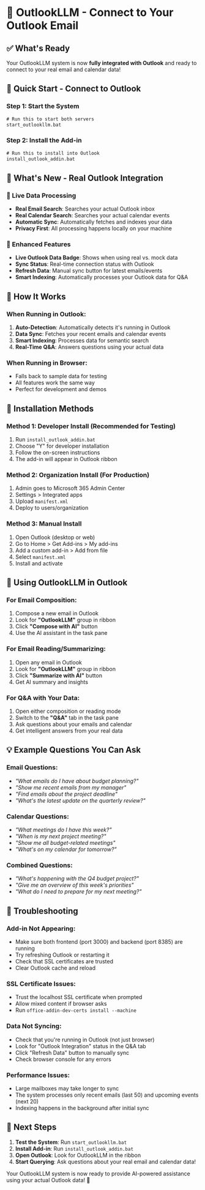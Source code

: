 # 🚀 OutlookLLM - Connect to Your Outlook Email

## ✅ What's Ready

Your OutlookLLM system is now **fully integrated with Outlook** and ready to connect to your real email and calendar data!

## 🎯 Quick Start - Connect to Outlook

### Step 1: Start the System
```cmd
# Run this to start both servers
start_outlookllm.bat
```

### Step 2: Install the Add-in
```cmd
# Run this to install into Outlook
install_outlook_addin.bat
```

## 🔧 What's New - Real Outlook Integration

### **🧠 Live Data Processing**
- **Real Email Search**: Searches your actual Outlook inbox
- **Real Calendar Search**: Searches your actual calendar events  
- **Automatic Sync**: Automatically fetches and indexes your data
- **Privacy First**: All processing happens locally on your machine

### **🎪 Enhanced Features**
- **Live Outlook Data Badge**: Shows when using real vs. mock data
- **Sync Status**: Real-time connection status with Outlook
- **Refresh Data**: Manual sync button for latest emails/events
- **Smart Indexing**: Automatically processes your Outlook data for Q&A

## 📧 How It Works

### **When Running in Outlook:**
1. **Auto-Detection**: Automatically detects it's running in Outlook
2. **Data Sync**: Fetches your recent emails and calendar events
3. **Smart Indexing**: Processes data for semantic search
4. **Real-Time Q&A**: Answers questions using your actual data

### **When Running in Browser:**
- Falls back to sample data for testing
- All features work the same way
- Perfect for development and demos

## 🎯 Installation Methods

### **Method 1: Developer Install (Recommended for Testing)**
1. Run `install_outlook_addin.bat`
2. Choose "Y" for developer installation
3. Follow the on-screen instructions
4. The add-in will appear in Outlook ribbon

### **Method 2: Organization Install (For Production)**
1. Admin goes to Microsoft 365 Admin Center
2. Settings > Integrated apps
3. Upload `manifest.xml`
4. Deploy to users/organization

### **Method 3: Manual Install**
1. Open Outlook (desktop or web)
2. Go to Home > Get Add-ins > My add-ins
3. Add a custom add-in > Add from file
4. Select `manifest.xml`
5. Install and activate

## 🎪 Using OutlookLLM in Outlook

### **For Email Composition:**
1. Compose a new email in Outlook
2. Look for **"OutlookLLM"** group in ribbon
3. Click **"Compose with AI"** button
4. Use the AI assistant in the task pane

### **For Email Reading/Summarizing:**
1. Open any email in Outlook
2. Look for **"OutlookLLM"** group in ribbon  
3. Click **"Summarize with AI"** button
4. Get AI summary and insights

### **For Q&A with Your Data:**
1. Open either composition or reading mode
2. Switch to the **"Q&A"** tab in the task pane
3. Ask questions about your emails and calendar
4. Get intelligent answers from your real data

## 💡 Example Questions You Can Ask

### **Email Questions:**
- *"What emails do I have about budget planning?"*
- *"Show me recent emails from my manager"*
- *"Find emails about the project deadline"*
- *"What's the latest update on the quarterly review?"*

### **Calendar Questions:**
- *"What meetings do I have this week?"*
- *"When is my next project meeting?"*
- *"Show me all budget-related meetings"*
- *"What's on my calendar for tomorrow?"*

### **Combined Questions:**
- *"What's happening with the Q4 budget project?"*
- *"Give me an overview of this week's priorities"*
- *"What do I need to prepare for my next meeting?"*

## 🔧 Troubleshooting

### **Add-in Not Appearing:**
- Make sure both frontend (port 3000) and backend (port 8385) are running
- Try refreshing Outlook or restarting it
- Check that SSL certificates are trusted
- Clear Outlook cache and reload

### **SSL Certificate Issues:**
- Trust the localhost SSL certificate when prompted
- Allow mixed content if browser asks
- Run `office-addin-dev-certs install --machine`

### **Data Not Syncing:**
- Check that you're running in Outlook (not just browser)
- Look for "Outlook Integration" status in the Q&A tab
- Click "Refresh Data" button to manually sync
- Check browser console for any errors

### **Performance Issues:**
- Large mailboxes may take longer to sync
- The system processes only recent emails (last 50) and upcoming events (next 20)
- Indexing happens in the background after initial sync

## 🎯 Next Steps

1. **Test the System**: Run `start_outlookllm.bat`
2. **Install Add-in**: Run `install_outlook_addin.bat`  
3. **Open Outlook**: Look for OutlookLLM in the ribbon
4. **Start Querying**: Ask questions about your real email and calendar data!

Your OutlookLLM system is now ready to provide AI-powered assistance using your actual Outlook data! 🎉
